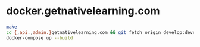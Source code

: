 # docker.getnativelearning.com

```bash
make
cd {,api.,admin.}getnativelearning.com && git fetch origin develop:develop && cd ..
docker-compose up --build
```
